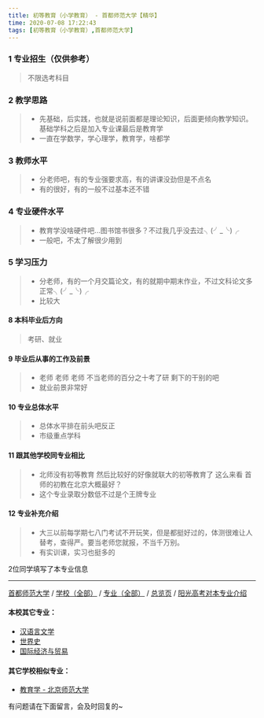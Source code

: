 ```yaml
---
title: 初等教育（小学教育） - 首都师范大学【精华】
time: 2020-07-08 17:22:43
tags: [初等教育（小学教育）,首都师范大学]
---
```

### 1 专业招生（仅供参考）  
> 不限选考科目 


### 2 教学思路
> - 先基础，后实践，也就是说前面都是理论知识，后面更倾向教学知识。基础学科之后是加入专业课最后是教育学
> - 一直在学数学，学心理学，教育学，啥都学


### 3 教师水平
> - 分老师吧，有的专业强要求高，有的讲课没劲但是不点名
> - 有的很好，有的一般不过基本还不错

### 4 专业硬件水平
> - 教育学没啥硬件吧...图书馆书很多？不过我几乎没去过╮(╯_╰)╭
> - 一般吧，不太了解很少用到


### 5 学习压力
> - 分老师，有的一个月交篇论文，有的就期中期末作业，不过文科论文多正常╮(╯_╰)╭
> - 比较大



#### 8 本科毕业后方向
> 考研、就业


#### 9 毕业后从事的工作及前景
> - 老师 老师 老师 不当老师的百分之十考了研 剩下的干别的吧
> - 就业前景非常好



#### 10 专业总体水平
> - 总体水平排在前头吧反正
> - 市级重点学科



#### 11 跟其他学校同专业相比
> - 北师没有初等教育 然后比较好的好像就联大的初等教育了 这么来看 首师的初教在北京大概最好？
> - 这个专业录取分数低不过是个王牌专业



#### 12 专业补充介绍
> - 大三以前每学期七八门考试不开玩笑，但是都挺好过的，体测很难让人替考，查得严。要当老师您就报，不当千万别。
> - 有实训课，实习也挺多的


2位同学填写了本专业信息
***
[首都师范大学](https://univgo.github.io/2020/07/08/首都师范大学) / [学校（全部）](https://univgo.github.io/2020/07/08/3efa6bcca419) / [专业（全部）](https://univgo.github.io/2020/07/08/2d4c6d3552c2) / [总览页](https://univgo.github.io/2020/07/08/445daeb4fa00) / [阳光高考对本专业介绍](http://gaokao.chsi.com.cn/sch/zyk/view.do?schId=73394606&specId=73383303
)
#### 本校其它专业：
- [汉语言文学](https://univgo.github.io/2020/07/08/b82bc4d33797)
- [世界史](https://univgo.github.io/2020/07/08/cce9dba656dc)
- [国际经济与贸易](https://univgo.github.io/2020/07/08/1f0ba424bfb5)

#### 其它学校相似专业：
- [教育学 - 北京师范大学](https://univgo.github.io/2020/07/08/2f75c9262b70)

有问题请在下面留言，会及时回复的~
